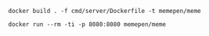 ```shell
docker build . -f cmd/server/Dockerfile -t memepen/meme
```

```shell
docker run --rm -ti -p 8080:8080 memepen/meme
```